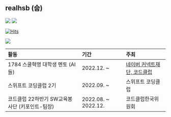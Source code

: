 ## realhsb (숩)

<a href="https://www.instagram.com/shui_bin/"><img src="https://img.shields.io/badge/Instagram-E4405F?style=flat-square&logo=Instagram&logoColor=white"/></a> <a href="https://velog.io/@realhsb"><img src="https://img.shields.io/badge/Velog-20C997?style=flat-square&logo=Velog&logoColor=white"/></a>

[![Hits](https://hits.seeyoufarm.com/api/count/incr/badge.svg?url=https%3A%2F%2Fgithub.com%2Frealhsb&count_bg=%23181717&title_bg=%23181717&icon=github.svg&icon_color=%23FFFFFF&title=realhsb&edge_flat=true)](https://hits.seeyoufarm.com)


<img src="https://img.shields.io/badge/Swift-F05138?style=flat-square&logo=swift&logoColor=white"/> 

|활동|기간|주최|
|:---|:---|:---|
|1784 스쿨혁명 대학생 멘토 (AI들)|2022.12. ~ |<a href="https://m.post.naver.com/my/series/detail.naver?seriesNo=701453&memberNo=9434103&prevVolumeNo=34920987">네이버 커넥트재단, 코드클럽|
|스위프트 코딩클럽 2기|2022.09. ~ |스위프트 코딩클럽|
|코드클럽 22하반기 SW교육봉사단 (키포인트-팀장)|2022.08. ~ 2022.12.|코드클럽한국위원회|

